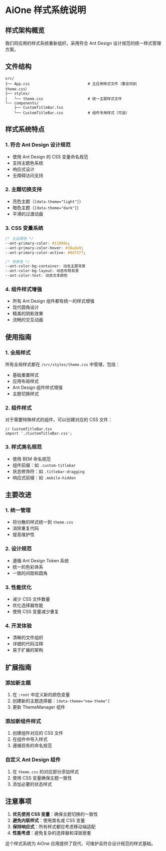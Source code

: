 # AiOne 样式系统说明

## 样式架构概览

我们将应用的样式系统重新组织，采用符合 Ant Design 设计规范的统一样式管理方案。

## 文件结构

```
src/
├── App.css                          # 主应用样式文件（重定向到 theme.css）
├── styles/
│   └── theme.css                    # 统一主题样式文件
└── components/
    ├── CustomTitleBar.tsx
    └── CustomTitleBar.css           # 组件专用样式（可选）
```

## 样式系统特点

### 1. 符合 Ant Design 设计规范
- 使用 Ant Design 的 CSS 变量命名规范
- 支持主题色系统
- 响应式设计
- 无障碍访问支持

### 2. 主题切换支持
- 亮色主题（`[data-theme="light"]`）
- 暗色主题（`[data-theme="dark"]`）
- 平滑的过渡动画

### 3. CSS 变量系统
```css
/* 主品牌色 */
--ant-primary-color: #11998e;
--ant-primary-color-hover: #38ada9;
--ant-primary-color-active: #0d7377;

/* 背景色 */
--ant-color-bg-container: 动态主题背景
--ant-color-bg-layout: 动态布局背景
--ant-color-text: 动态文本颜色
```

### 4. 组件样式增强
- 所有 Ant Design 组件都有统一的样式增强
- 现代圆角设计
- 精美的阴影效果
- 流畅的交互动画

## 使用指南

### 1. 全局样式
所有全局样式都在 `/src/styles/theme.css` 中管理，包括：
- 基础重置样式
- 应用布局样式
- Ant Design 组件样式增强
- 主题切换样式

### 2. 组件样式
对于需要特殊样式的组件，可以创建对应的 CSS 文件：
```tsx
// CustomTitleBar.tsx
import './CustomTitleBar.css';
```

### 3. 样式类名规范
- 使用 BEM 命名规范
- 组件前缀：如 `.custom-titlebar`
- 状态修饰符：如 `.titlebar-dragging`
- 响应式前缀：如 `.mobile-hidden`

## 主要改进

### 1. 统一管理
- 将分散的样式统一到 `theme.css`
- 消除重复代码
- 提高维护性

### 2. 设计规范
- 遵循 Ant Design Token 系统
- 统一的色彩体系
- 一致的间距和圆角

### 3. 性能优化
- 减少 CSS 文件数量
- 优化选择器性能
- 使用 CSS 变量减少重复

### 4. 开发体验
- 清晰的文件组织
- 详细的代码注释
- 易于扩展的架构

## 扩展指南

### 添加新主题
1. 在 `:root` 中定义新的颜色变量
2. 创建新的主题选择器：`[data-theme="new-theme"]`
3. 更新 ThemeManager 组件

### 添加新组件样式
1. 创建组件对应的 CSS 文件
2. 在组件中导入样式
3. 遵循现有的命名规范

### 自定义 Ant Design 组件
1. 在 `theme.css` 的对应部分添加样式
2. 使用 CSS 变量确保主题一致性
3. 添加必要的状态样式

## 注意事项

1. **优先使用 CSS 变量**：确保主题切换的一致性
2. **避免内联样式**：使用类名或 CSS 变量
3. **保持响应式**：所有样式都应考虑移动端适配
4. **性能考虑**：避免复杂的选择器和深层嵌套

这个样式系统为 AiOne 应用提供了现代、可维护且符合设计规范的样式基础。
